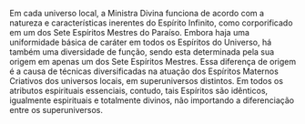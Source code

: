 ﻿Em cada universo local, a Ministra Divina funciona de acordo com a natureza e características inerentes do Espírito Infinito, como corporificado em um dos Sete Espíritos Mestres do Paraíso. Embora haja uma uniformidade básica de caráter em todos os Espíritos do Universo, há também uma diversidade de função, sendo esta determinada pela sua origem em apenas um dos Sete Espíritos Mestres. Essa diferença de origem é a causa de técnicas diversificadas na atuação dos Espíritos Maternos Criativos dos universos locais, em superuniversos distintos. Em todos os atributos espirituais essenciais, contudo, tais Espíritos são idênticos, igualmente espirituais e totalmente divinos, não importando a diferenciação entre os superuniversos.
